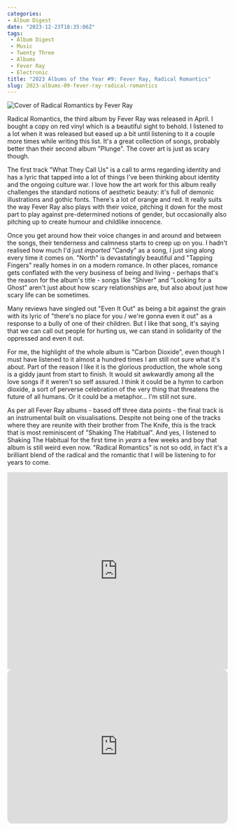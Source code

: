 ```yaml
---
categories:
- Album Digest
date: "2023-12-23T18:35:06Z"
tags: 
 - Album Digest
 - Music
 - Twenty Three
 - Albums
 - Fever Ray
 - Electronic
title: "2023 Albums of the Year #9: Fever Ray, Radical Romantics"
slug: 2023-albums-09-fever-ray-radical-romantics
---
```


![Cover of Radical Romantics by Fever Ray](/assets/images/albums-2023/fever-ray-radical-romantics.jpeg)

Radical Romantics, the third album by Fever Ray was released in April. I bought a copy on red vinyl which is a beautiful sight to behold. I listened to a lot when it was released but eased up a bit until listening to it a couple more times while writing this list. It's a great collection of songs, probably better than their second album "Plunge". The cover art is just as scary though. 

The first track "What They Call Us" is a call to arms regarding identity and has a lyric that tapped into a lot of things I've been thinking about identity and the ongoing culture war. I love how the art work for this album really challenges the standard notions of aesthetic beauty: it's full of demonic illustrations and gothic fonts. There's a lot of orange and red. It really suits the way Fever Ray also plays with their voice, pitching it down for the most part to play against pre-determined notions of gender, but occasionally also pitching up to create humour and childlike innocence.

Once you get around how their voice changes in and around and between the songs, their tenderness and calmness starts to creep up on you. I hadn't realised how much I'd just _imported_ "Candy" as a song, I just sing along every time it comes on. "North" is devastatingly beautiful and "Tapping Fingers" really homes in on a modern romance. In other places, romance gets conflated with the very business of being and living - perhaps that's the reason for the album's title - songs like "Shiver" and "Looking for a Ghost" aren't just about how scary relationships are, but also about just how scary life can be sometimes.

Many reviews have singled out "Even It Out" as being a bit against the grain with its lyric of "there's no place for you / we're gonna even it out" as a response to a bully of one of their children. But I like that song, it's saying that we can call out people for hurting us, we can stand in solidarity of the oppressed and even it out.

For me, the highlight of the whole album is "Carbon Dioxide", even though I must have listened to it almost a hundred times I am still not sure what it's about. Part of the reason I like it is the glorious production, the whole song is a giddy jaunt from start to finish. It would sit awkwardly among all the love songs if it weren't so self assured. I think it could be a hymn to carbon dioxide, a sort of perverse celebration of the very thing that threatens the future of all humans. Or it could be a metaphor... I'm still not sure. 

As per all Fever Ray albums - based off three data points - the final track is an instrumental built on visualisations. Despite not being one of the tracks where they are reunite with their brother from The Knife, this is the track that is most reminiscent of "Shaking The Habitual". And yes, I listened to Shaking The Habitual for the first time in _years_ a few weeks and boy that album is still weird even now. "Radical Romantics" is not so odd, in fact it's a brilliant blend of the radical and the romantic that I will be listening to for years to come.

<iframe allow="autoplay *; encrypted-media *;" frameborder="0" height="450" style="width:100%;max-width:660px;overflow:hidden;background:transparent;" sandbox="allow-forms allow-popups allow-same-origin allow-scripts allow-storage-access-by-user-activation allow-top-navigation-by-user-activation" src="https://embed.music.apple.com/gb/album/radical-romantics/1651484377"></iframe>

<iframe style="border-radius:12px" src="https://open.spotify.com/embed/album/0GCoy0h2laaZlhKhnjjRpe?utm_source=generator" width="100%" height="352" frameBorder="0" allowfullscreen="" allow="autoplay; clipboard-write; encrypted-media; fullscreen; picture-in-picture" loading="lazy"></iframe>